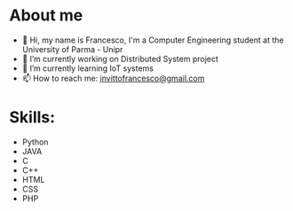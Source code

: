 # About me
- 👋 Hi, my name is Francesco, I'm a Computer Engineering student at the University of Parma - Unipr
- 🔭 I’m currently working on Distributed System project
- 🌱 I’m currently learning IoT systems
- 📫 How to reach me: invittofrancesco@gmail.com

# Skills:
- Python
- JAVA
- C
- C++
- HTML
- CSS
- PHP

<!---
Checcone/Checcone is a ✨ special ✨ repository because its `README.md` (this file) appears on your GitHub profile.
You can click the Preview link to take a look at your changes.
--->
